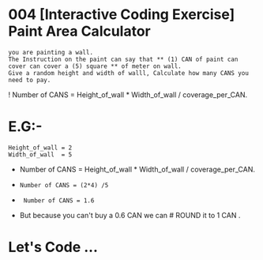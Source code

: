 # 004 [Interactive Coding Exercise] Paint Area Calculator
    you are painting a wall.
    The Instruction on the paint can say that ** (1) CAN of paint can  cover can cover a (5) square ** of meter on wall.
    Give a random height and width of walll, Calculate how many CANS you need to pay.
    
! Number of CANS = Height_of_wall * Width_of_wall / coverage_per_CAN.
# E.G:-
    Height_of_wall = 2
    Width_of_wall  = 5
- Number of CANS = Height_of_wall * Width_of_wall / coverage_per_CAN.
-     Number of CANS = (2*4) /5
-      Number of CANS = 1.6
- But because you can't buy a 0.6 CAN we can # ROUND it to 1 CAN .


# Let's Code ...

